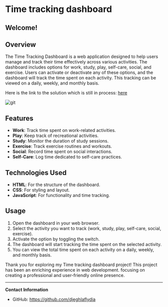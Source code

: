 # Time tracking dashboard

## Welcome!

## Overview

The Time Tracking Dashboard is a web application designed to help users manage and track their time effectively across various activities. The dashboard includes options for work, study, play, self-care, social, and exercise. Users can activate or deactivate any of these options, and the dashboard will track the time spent on each activity. This tracking can be viewed on a daily, weekly, and monthly basis.

Here is the link to the solution which is still in process: [here](https://djeghlaflydia.github.io/Time_Tracking_Dashboard/)

![git](https://github.com/user-attachments/assets/b1ffe8e1-bdea-4a2a-a1e0-b24a2220f62c)

## Features
- **Work**: Track time spent on work-related activities.
- **Play**: Keep track of recreational activities.
- **Study**: Monitor the duration of study sessions.
- **Exercise**: Track exercise routines and workouts.
- **Social**: Record time spent on social interactions.
- **Self-Care**: Log time dedicated to self-care practices.

## Technologies Used
- **HTML**: For the structure of the dashboard.
- **CSS**: For styling and layout.
- **JavaScript**: For functionality and time tracking.

## Usage
1. Open the dashboard in your web browser.
2. Select the activity you want to track (work, study, play, self-care, social, exercise).
3. Activate the option by toggling the switch.
4. The dashboard will start tracking the time spent on the selected activity.
5. You can view the total time spent on each activity on a daily, weekly, and monthly basis.

Thank you for exploring my Time tracking dashboard project! This project has been an enriching experience in web development. focusing on creating a professional and user-friendly online presence.

---

**Contact Information**
- GitHub: https://github.com/djeghlaflydia
